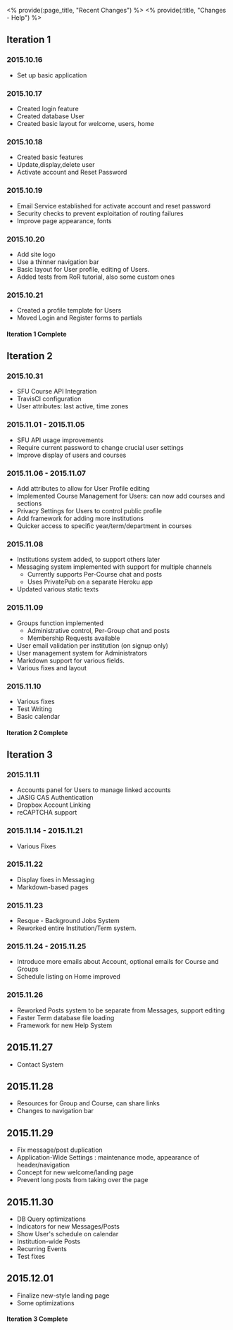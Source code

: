 <% provide(:page_title, "Recent Changes") %>
<% provide(:title, "Changes - Help") %>

## Iteration 1

### 2015.10.16
* Set up basic application  

### 2015.10.17
* Created login feature  
* Created database User  
* Created basic layout for welcome, users, home  

### 2015.10.18
* Created basic features  
* Update,display,delete user  
* Activate account and Reset Password  

### 2015.10.19
* Email Service established for activate account and reset password
* Security checks to prevent exploitation of routing failures  
* Improve page appearance, fonts  

### 2015.10.20
* Add site logo  
* Use a thinner navigation bar  
* Basic layout for User profile, editing of Users.  
* Added tests from RoR tutorial, also some custom ones  

### 2015.10.21
* Created a profile template for Users  
* Moved Login and Register forms to partials  

#### **__Iteration 1 Complete__**

## Iteration 2

### 2015.10.31
* SFU Course API Integration  
* TravisCI configuration  
* User attributes: last active, time zones  

### 2015.11.01 - 2015.11.05
* SFU API usage improvements  
* Require current password to change crucial user settings  
* Improve display of users and courses  

### 2015.11.06 - 2015.11.07
* Add attributes to allow for User Profile editing
* Implemented Course Management for Users: can now add courses and sections
* Privacy Settings for Users to control public profile
* Add framework for adding more institutions
* Quicker access to specific year/term/department in courses

### 2015.11.08
* Institutions system added, to support others later  
* Messaging system implemented with support for multiple channels
  * Currently supports Per-Course chat and posts
  * Uses PrivatePub on a separate Heroku app
* Updated various static texts

### 2015.11.09
* Groups function implemented
  * Administrative control, Per-Group chat and posts
  * Membership Requests available
* User email validation per institution (on signup only)
* User management system for Administrators
* Markdown support for various fields.
* Various fixes and layout

### 2015.11.10
* Various fixes
* Test Writing
* Basic calendar

#### **__Iteration 2 Complete__**

## Iteration 3

### 2015.11.11
* Accounts panel for Users to manage linked accounts
* JASIG CAS Authentication
* Dropbox Account Linking
* reCAPTCHA support

### 2015.11.14 - 2015.11.21
* Various Fixes

### 2015.11.22
* Display fixes in Messaging
* Markdown-based pages

### 2015.11.23
* Resque - Background Jobs System
* Reworked entire Institution/Term system.

### 2015.11.24  - 2015.11.25
* Introduce more emails about Account, optional emails for Course and Groups
* Schedule listing on Home improved

### 2015.11.26
* Reworked Posts system to be separate from Messages, support editing
* Faster Term database file loading
* Framework for new Help System

## 2015.11.27
* Contact System

## 2015.11.28
* Resources for Group and Course, can share links
* Changes to navigation bar

## 2015.11.29
* Fix message/post duplication
* Application-Wide Settings : maintenance mode, appearance of header/navigation
* Concept for new welcome/landing page
* Prevent long posts from taking over the page

## 2015.11.30
* DB Query optimizations
* Indicators for new Messages/Posts
* Show User's schedule on calendar
* Institution-wide Posts
* Recurring Events
* Test fixes

## 2015.12.01
* Finalize new-style landing page
* Some optimizations

#### **__Iteration 3 Complete__**
